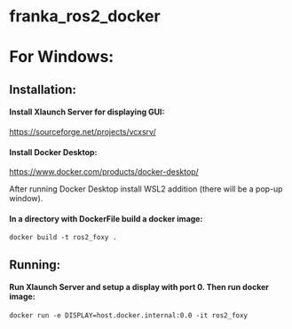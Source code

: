 # franka_ros2_docker

# For Windows:

## Installation:

#### Install Xlaunch Server for displaying GUI:

https://sourceforge.net/projects/vcxsrv/

#### Install Docker Desktop:

https://www.docker.com/products/docker-desktop/

After running Docker Desktop install WSL2 addition (there will be a pop-up window).

#### In a directory with DockerFile build a docker image:

```docker build -t ros2_foxy .```

## Running:

#### Run Xlaunch Server and setup a display with port 0. Then run docker image:

```docker run -e DISPLAY=host.docker.internal:0.0 -it ros2_foxy```
